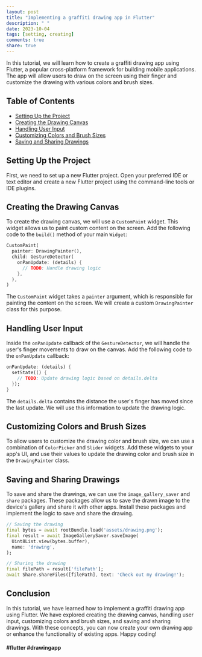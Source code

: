 ```yaml
---
layout: post
title: "Implementing a graffiti drawing app in Flutter"
description: " "
date: 2023-10-04
tags: [setting, creating]
comments: true
share: true
---
```


In this tutorial, we will learn how to create a graffiti drawing app using Flutter, a popular cross-platform framework for building mobile applications. The app will allow users to draw on the screen using their finger and customize the drawing with various colors and brush sizes.

## Table of Contents
- [Setting Up the Project](#setting-up-the-project)
- [Creating the Drawing Canvas](#creating-the-drawing-canvas)
- [Handling User Input](#handling-user-input)
- [Customizing Colors and Brush Sizes](#customizing-colors-and-brush-sizes)
- [Saving and Sharing Drawings](#saving-and-sharing-drawings)

## Setting Up the Project

First, we need to set up a new Flutter project. Open your preferred IDE or text editor and create a new Flutter project using the command-line tools or IDE plugins.

## Creating the Drawing Canvas

To create the drawing canvas, we will use a `CustomPaint` widget. This widget allows us to paint custom content on the screen. Add the following code to the `build()` method of your main `Widget`:

```dart
CustomPaint(
  painter: DrawingPainter(),
  child: GestureDetector(
    onPanUpdate: (details) {
      // TODO: Handle drawing logic
    },
  ),
)
```

The `CustomPaint` widget takes a `painter` argument, which is responsible for painting the content on the screen. We will create a custom `DrawingPainter` class for this purpose.

## Handling User Input

Inside the `onPanUpdate` callback of the `GestureDetector`, we will handle the user's finger movements to draw on the canvas. Add the following code to the `onPanUpdate` callback:

```dart
onPanUpdate: (details) {
  setState(() {
    // TODO: Update drawing logic based on details.delta
  });
}
```

The `details.delta` contains the distance the user's finger has moved since the last update. We will use this information to update the drawing logic.

## Customizing Colors and Brush Sizes

To allow users to customize the drawing color and brush size, we can use a combination of `ColorPicker` and `Slider` widgets. Add these widgets to your app's UI, and use their values to update the drawing color and brush size in the `DrawingPainter` class.

## Saving and Sharing Drawings

To save and share the drawings, we can use the `image_gallery_saver` and `share` packages. These packages allow us to save the drawn image to the device's gallery and share it with other apps. Install these packages and implement the logic to save and share the drawing.

```dart
// Saving the drawing
final bytes = await rootBundle.load('assets/drawing.png');
final result = await ImageGallerySaver.saveImage(
  Uint8List.view(bytes.buffer),
  name: 'drawing',
);

// Sharing the drawing
final filePath = result['filePath'];
await Share.shareFiles([filePath], text: 'Check out my drawing!');
```

## Conclusion

In this tutorial, we have learned how to implement a graffiti drawing app using Flutter. We have explored creating the drawing canvas, handling user input, customizing colors and brush sizes, and saving and sharing drawings. With these concepts, you can now create your own drawing app or enhance the functionality of existing apps. Happy coding!

#### #flutter #drawingapp
